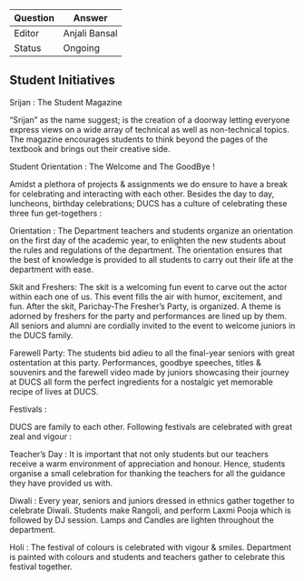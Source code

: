 | Question|Answer|
|-|-|
|Editor|Anjali Bansal|
|Status|Ongoing|

## Student Initiatives

Srijan : The Student Magazine 

“Srijan” as the name suggest; is the creation of a doorway letting everyone express views on a wide array of technical as well as non-technical topics. The magazine encourages students to think beyond the pages of the textbook and brings out their creative side.


Student Orientation : The Welcome and The GoodBye ! 

Amidst a plethora of projects & assignments we do ensure to have a break for celebrating and interacting with each other. Besides the day to day, luncheons, birthday celebrations; DUCS has a culture of celebrating these three fun get-togethers :

Orientation : The Department teachers and students organize an orientation on the first day of the academic year, to enlighten the new students about the rules and regulations of the department. The orientation ensures that the best of knowledge is provided to all students to carry out their life at the department with ease.

Skit and Freshers: The skit is a welcoming fun event to carve out the actor within each one of us. This event fills the air with humor, excitement, and fun. After the skit, Parichay-The Fresher’s Party, is organized. A theme is adorned by freshers for the party and performances are lined up by them. All seniors and alumni are cordially invited to the event to welcome juniors in the DUCS family.

Farewell Party: The students bid adieu to all the final-year seniors with great ostentation at this party. Performances, goodbye speeches, titles & souvenirs and the farewell video made by juniors showcasing their journey at DUCS all form the perfect ingredients for a nostalgic yet memorable recipe of lives at DUCS.

Festivals :

DUCS are family to each other. Following festivals are celebrated with great zeal and vigour :

Teacher’s Day : It is important that not only students but our teachers receive a warm environment of appreciation and honour. Hence, students organise a small celebration for thanking the teachers for all the guidance they have provided us with. 

Diwali : Every year, seniors and juniors dressed in ethnics gather together to celebrate Diwali. Students make Rangoli, and perform Laxmi Pooja which is followed by DJ session. Lamps and Candles are lighten throughout the department.

Holi : The festival of colours is celebrated with vigour & smiles. Department is painted with colours and students and teachers gather to celebrate this festival together.

